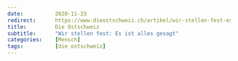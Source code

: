 ```yaml
---
date:          2020-11-23
redirect:      https://www.dieostschweiz.ch/artikel/wir-stellen-fest-es-ist-alles-gesagt-qGDAjLm
title:         Die Ostschweiz
subtitle:      "Wir stellen fest: Es ist alles gesagt"
categories:    [Mensch]
tags:          [die ostschweiz]
---
```

